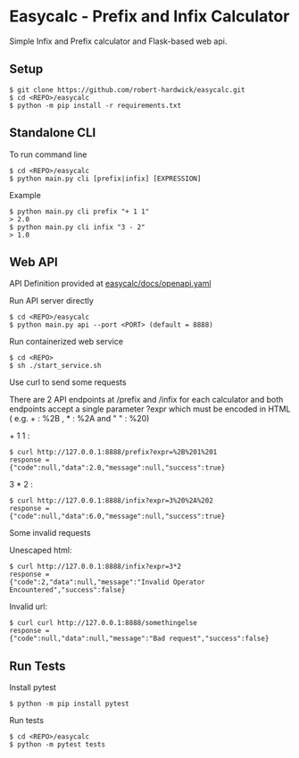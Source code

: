 # Easycalc - Prefix and Infix Calculator

Simple Infix and Prefix calculator and Flask-based web api.

## Setup

    $ git clone https://github.com/robert-hardwick/easycalc.git
    $ cd <REPO>/easycalc
    $ python -m pip install -r requirements.txt

## Standalone CLI

To run command line

    $ cd <REPO>/easycalc
    $ python main.py cli [prefix|infix] [EXPRESSION]

Example

    $ python main.py cli prefix "+ 1 1"
    > 2.0
    $ python main.py cli infix "3 - 2"
    > 1.0

## Web API

API Definition provided at [easycalc/docs/openapi.yaml](easycalc/docs/openapi.yaml)

Run API server directly

    $ cd <REPO>/easycalc
    $ python main.py api --port <PORT> (default = 8888)

Run containerized web service

    $ cd <REPO>
    $ sh ./start_service.sh

Use curl to send some requests

There are 2 API endpoints at /prefix and /infix for each calculator and both endpoints accept a single parameter ?expr which must be encoded in HTML ( e.g. + : %2B , * : %2A and " " : %20)

\+ 1 1 :

    $ curl http://127.0.0.1:8888/prefix?expr=%2B%201%201
    response =
    {"code":null,"data":2.0,"message":null,"success":true}

3 \* 2 :

    $ curl http://127.0.0.1:8888/infix?expr=3%20%2A%202
    response =
    {"code":null,"data":6.0,"message":null,"success":true}

Some invalid requests

Unescaped html:

    $ curl http://127.0.0.1:8888/infix?expr=3*2
    response =
    {"code":2,"data":null,"message":"Invalid Operator Encountered","success":false}


Invalid url:

    $ curl curl http://127.0.0.1:8888/somethingelse
    response = 
    {"code":null,"data":null,"message":"Bad request","success":false}

## Run Tests

Install pytest

    $ python -m pip install pytest

Run tests

    $ cd <REPO>/easycalc
    $ python -m pytest tests